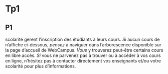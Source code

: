 # Tp1

## P1

scolarité gèrent l’inscription des étudiants à leurs cours. *Si* aucun cours de n’affiche ci-dessous, *pensez* à naviguer dans l’arborescence disponible sur la page d’accueil de WebCampus. *Vous* y trouverez peut-être certains cours en libre accès. *Si* vous ne parvenez pas à trouver ou à accéder à vos cours en ligne, n’hésitez pas à contacter directement vos enseignants et/ou votre scolarité pour plus d’informations.
